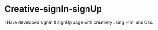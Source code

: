 # Creative-signIn-signUp
I Have developed signIn &amp; signUp page with creativity using Html and Css.
